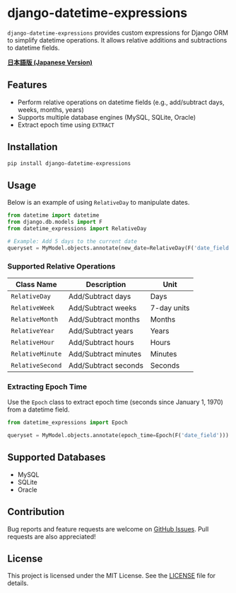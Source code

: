 # django-datetime-expressions

`django-datetime-expressions` provides custom expressions for Django ORM to simplify datetime operations. It allows relative additions and subtractions to datetime fields.

**[日本語版 (Japanese Version)](README_JP.md)**

## Features

- Perform relative operations on datetime fields (e.g., add/subtract days, weeks, months, years)
- Supports multiple database engines (MySQL, SQLite, Oracle)
- Extract epoch time using `EXTRACT`

## Installation

```bash
pip install django-datetime-expressions
```

## Usage

Below is an example of using `RelativeDay` to manipulate dates.

```python
from datetime import datetime
from django.db.models import F
from datetime_expressions import RelativeDay

# Example: Add 5 days to the current date
queryset = MyModel.objects.annotate(new_date=RelativeDay(F('date_field'), 5))
```

### Supported Relative Operations

| Class Name        | Description         | Unit       |
|-------------------|---------------------|------------|
| `RelativeDay`     | Add/Subtract days   | Days       |
| `RelativeWeek`    | Add/Subtract weeks  | 7-day units|
| `RelativeMonth`   | Add/Subtract months | Months     |
| `RelativeYear`    | Add/Subtract years  | Years      |
| `RelativeHour`    | Add/Subtract hours  | Hours      |
| `RelativeMinute`  | Add/Subtract minutes| Minutes    |
| `RelativeSecond`  | Add/Subtract seconds| Seconds    |

### Extracting Epoch Time

Use the `Epoch` class to extract epoch time (seconds since January 1, 1970) from a datetime field.

```python
from datetime_expressions import Epoch

queryset = MyModel.objects.annotate(epoch_time=Epoch(F('date_field')))
```

## Supported Databases

- MySQL
- SQLite
- Oracle

## Contribution

Bug reports and feature requests are welcome on [GitHub Issues](https://github.com/towan912/django-datetime-expressions/issues). Pull requests are also appreciated!

## License

This project is licensed under the MIT License. See the [LICENSE](LICENSE) file for details.